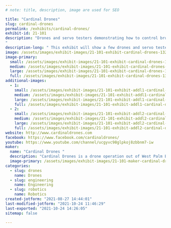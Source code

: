```yaml
---
# note: title, description, image are used for SEO

title: "Cardinal Drones"
slug: cardinal-drones
permalink: /exhibits/cardinal-drones/
exhibit-id: 21-101
description: "Drones and servo testers demonstrating how to control brushless motors and servos.
"
description-long: " This exhibit will show a few drones and servo testers, demonstrating how to control brush less motors and servos. We also have a drone simulation program for people to play with on a laptop and usb drone remote. There are informational posters showing how the internal speed controllers control the brushless motors. We have several additional creations such as the flying baby stroller and a robotic arm."
image: /assets/images/exhibit-images/21-101-exhibit-cardinal-drones-13245493-513200728869067-7241651688361472355-n-large.jpg
image-primary: 
  small: /assets/images/exhibit-images/21-101-exhibit-cardinal-drones-13245493-513200728869067-7241651688361472355-n-small.jpg
  medium: /assets/images/exhibit-images/21-101-exhibit-cardinal-drones-13245493-513200728869067-7241651688361472355-n-medium.jpg
  large: /assets/images/exhibit-images/21-101-exhibit-cardinal-drones-13245493-513200728869067-7241651688361472355-n-large.jpg
  full: /assets/images/exhibit-images/21-101-exhibit-cardinal-drones-13245493-513200728869067-7241651688361472355-n-full.jpg
additional-images: 
  - 1:
    small: /assets/images/exhibit-images/21-101-exhibit-addl1-cardinal-drones-eae59c32-eded-4257-9c80-86fee9ecfede-small.jpeg
    medium: /assets/images/exhibit-images/21-101-exhibit-addl1-cardinal-drones-eae59c32-eded-4257-9c80-86fee9ecfede-medium.jpeg
    large: /assets/images/exhibit-images/21-101-exhibit-addl1-cardinal-drones-eae59c32-eded-4257-9c80-86fee9ecfede-large.jpeg
    full: /assets/images/exhibit-images/21-101-exhibit-addl1-cardinal-drones-eae59c32-eded-4257-9c80-86fee9ecfede-full.jpeg
  - 2:
    small: /assets/images/exhibit-images/21-101-exhibit-addl2-cardinal-drones-img-5400-small.jpg
    medium: /assets/images/exhibit-images/21-101-exhibit-addl2-cardinal-drones-img-5400-medium.jpg
    large: /assets/images/exhibit-images/21-101-exhibit-addl2-cardinal-drones-img-5400-large.jpg
    full: /assets/images/exhibit-images/21-101-exhibit-addl2-cardinal-drones-img-5400-full.jpg
website: http://www.cardinaldrones.com
facebook: https://www.facebook.com/cardinaldrones/
youtube: https://www.youtube.com/channel/ucgyvc98glpkoj8zbbnm7-iw
maker: 
  name: "Cardinal Drones "
  description: "Cardinal Drones is a drone operation out of West Palm Beach FL. it started as a hobbiest meetup lab and grew into a repair and modification office where we hack drones to do things they werent designed to do. We make just about anything. Drones that cut mangos off trees, lift bicycles, stollers, and fully automatic delivery drones for water ballooning and delivering beers to your friends (within the limits of the law).  Many of our experiments run on open source arduino and raspberry pi software. We have been at the Palm Beach and Orlando maker faire multiple times.  "
  image-primary: /assets/images/exhibit-images/21-101-maker-cardinal-drones-capture-medium.PNG
categories: 
  - slug: drones
    name: Drones
  - slug: engineering
    name: Engineering
  - slug: robotics
    name: Robotics
created-jotform: "2021-08-27 14:44:01"
last-modified-jotform: "2021-10-24 11:46:29"
last-exported: "2021-10-24 14:26:05"
sitemap: false

---
```


